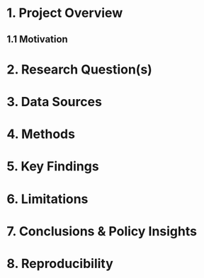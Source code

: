 # 1. Project Overview

## 1.1 Motivation

# 2. Research Question(s)

# 3. Data Sources

# 4. Methods

# 5. Key Findings

# 6. Limitations

# 7. Conclusions & Policy Insights

# 8. Reproducibility
